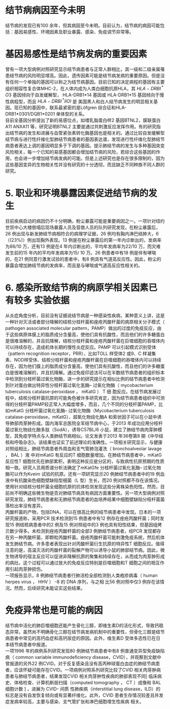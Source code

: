 # 结节病病因至今未明  
结节病的发现已有100 余年，但其病因至今未明。目前认为，结节病的病因可能包括：基因易感性、环境因素及职业暴露、感染、免疫调节异常等。  
#  基因易感性是结节病发病的重要因素  
曾有一项大型病例对照研究显示结节病患者与正常人群相比，其一级和二级亲属罹患结节病的风险明显增高。因此，遗传因素可能是结节病发病的重要原因。但是没有任何一个单独的基因可以称之为结节病基因。目前已知的决定病程的基因有主要组织相容性复合体MHC-2，在人体内成为人类白细胞抗原HLA，其 $H L A-D R B I\,^{*}\!O3$  基因倾向于自发缓解型， HLA-DRB1\*14  基因或 HLA-DRB1\*15  基因倾向于慢性病程型，而且 $H L A-D R B I\,^{*}I I O I$  是 美国黑人和白人结节病发生的明显相关基因。现已知的基因中，联系最紧密的是Löfgren 综合征和HLA-DRB1\*0301/DQB1\*0201 单体型的关系。  
目前全基因分析提出了新的易感位点，如嗜乳脂蛋白样2 基因BTNL2，膜联蛋白A11 ANXA11 等，研究证明BTNL2 主要是通过共刺激反应发挥作用。有的研究指出结节病的发生和进展与血管紧张素转化酶基因也是相关的。通过比较自发缓解型结节病与进行性纤维化型肺结节病患者的基因表达谱，发现进行性纤维化型肺结节病患者表达上调的基因明显多于下调的基因。提示肺结节病的发生与多种基因突变风险相关，每一个已知的易感基因都会增加结节病的风险，若综合这些基因的作用，也会进一步增加结节病发病的可能。但是上述研究也是存在很多限制的，因为这些基因变异的生物相关性并没有研究的十分透彻，而且缺乏不同种族不同人群的研究。  
# 5. 职业和环境暴露因素促进结节病的发生  
目前疾病启动的病因仍不十分明确，粉尘暴露可能是重要病因之一。一项针对纽约世贸中心大楼倒塌后现场暴露人员及营救人员的队列研究发现，在粉尘暴露后，26 例出现与新发肺结节病相符合的病理学证据，26 例均有胸内淋巴结肿大，6（$\left(23\%\right)$）例出现胸外表现。13 例是在粉尘暴露后的第一年内诊断出的，发病率为86/10 万，还有13 例是在4 年内诊断出的，平均年发病率为22/10 万，而灾难发生前的15 年内的平均年发病率为15/ 10 万。26 例患者中有18 例是伴有哮喘的，在21 例同意行激发试验的患者中，有8 例具有气道高反应性。因此，粉尘的暴露会增加肺结节病的发病率，而且是与哮喘或气道高反应性相关的。  
# 6. 感染所致结节病的病原学相关因素已有较多 实验依据  
从炎症角度分析，目前没有证据说结节病是一种感染性疾病，某种意义上讲，这是一种针对灭活或者部分降解的结核分枝杆菌和痤疮丙酸杆菌的病原相关分子模式（ pathogen associated  molecular pattern，PAMP）做出的过度的免疫反应，由于这些病原体膜上的脂质成分含量高，使他们具有抗酸性，而且他们的许多糖蛋白是很难溶解的，并且抗降解，结核分枝杆菌和痤疮丙酸杆菌在巨噬细胞的吞噬体内可以持续存在，造成机体长期的慢性炎症反应。PAMP 可以引起模式识别受体（pattern recognition receptor，PRR），比如TOLL 样受体2 或9、C 样凝集素、NOD样受体、结核分枝杆菌和痤疮丙酸杆菌在巨噬细胞的吞噬体内可以持续存在，因为他们膜上的脂质成分含量高，使他们具有抗酸性，而且他们的许多糖蛋白是很难溶解的，并且抗降解。通过免疫印迹法可以在半数结节病患者的组织标本中检测到分枝杆菌过氧化物酶，进一步的研究提示在相似比例的结节病患者中检测到针对蛋白做出特异性分枝杆菌过氧化氢酶– 过氧化物酶（ mycobacterium tuberculosis catalase-peroxidase ， mKatG ） T  细 胞反应。在结节病发展过程中，结核分枝杆菌抗原的可能角色被许多研究肯定，因为结节病患者组织中可测得的分枝杆菌PAMP较正常人大幅度增多，而且，几个不同的分枝杆菌PAMP，比如mKatG 分枝杆菌过氧化氢酶– 过氧化物酶（Mycobacterium tuberculosis catalase-peroxidase，mKatG）、超氧化物歧化酶A 和索状因子可以在小鼠中诱导肺部肉芽肿形成。国内海军总医院全军结节病中心，于2013 年成功应用分枝杆菌过氧化物歧化酶多肽（SodA），诱导C57BL/6 小鼠，建立了肺结节病肉芽肿模型，其免疫学特点与人类肺结节病相似。论文发表于2013 年36卷第8 期《中华结核和呼吸杂志》。该结果也证实了前述理论的准确性。一项相关研究显示，与健康对照组相比，肺结节病患者外周血和支气管肺泡灌洗（ bronchoalveolar lavage ， BAL ）液 中对mKatG 有反应的T 细胞数量增加。在肺结节病患者中，mKatG 反应性T 细胞优先在肺部累积，表明这种反应是分区的，与致病性抗原预期的性质相一致。研究人员用质谱分析法确定了mKatGfe 分枝杆菌过氧化氢酶– 过氧化物酶可以作为Kveim 试验的抗原。还有一项研究显示20 例肺结节病患者中的19 例血液中有抗酸染色细胞壁缺陷型细菌（L 型）生长，而20 例对照都不存在该情况。使用针对结核分枝杆菌全细胞抗原的抗体检测发现这些分离株染色阳性。然而，目前尚不明确这些微生物是否对肺结节病具有病因方面重要性。另一项大型病例对照研究发现，肺结节病患者和无肺结节病患者的血培养结果中细胞壁缺陷分枝杆菌菌落检出率没有差异。  
丙酸杆菌的产物，包括DNA，可以在很高比例的结节病患者中发现。日本的一项研究报道称，采用PCR 技术检测到15 例患者中有12 例存在痤疮丙酸杆菌；同时发现15 例结核病患者中的2 例及15 例对照组中的3 例也具有阳性结果，但基因组拷贝数少得多。未检测到痤疮丙酸杆菌的全部3 例肺结节病患者，经PCR 发现都存在另一种丙酸杆菌，即颗粒丙酸杆菌。痤疮丙酸杆菌可能刺激免疫系统，然后机体发生肺结节病。许多患者表现出针对丙酸杆菌衍生抗原的特异性T 细胞反应。值得注意的是，高温灭活的丙酸杆菌的裂解产物可以诱导小鼠的肺部结节病。因此，微生物诱导的宿主反应可以促进非降解抗原的聚集和持续存在，从而成为肉芽肿形成的病灶。这个过程可以通过放大的免疫反应特别是巨噬细胞和T 细胞之间的相互作用引起肉芽肿损伤。  
一项报告显示，8 例肺结节病患者行肺活检全部检测到人类疱疹病毒（ human herpes virus ， HHV ） -8  的 DNA  序列，与之相 比56 例对照中仅3 例存在该情况。然而，后续研究未能证实这些结果。  
#  免疫异常也是可能的病因  
结节病中活化的肺巨噬细胞还能产生骨化三醇，即维生素D的活化形式，导致钙稳态异常。虽然尚不明确骨化三醇在结节病发病机制中的重要性，但骨化三醇是结节病患者中常见的高钙血症和高钙尿症的原因。此外，维生素D 受体多态性已在日本结节病患者中报道。  
一项1996 年的病例系列研究发现80 例肺结节病患者中有8  例普通变异型免疫缺陷病（ common variable immunodeﬁciency  disease，CVID），并观察到文献中曾报道的另外22 例CVID。对于反复感染且没有高丙种球蛋白血症的肺结节病患者，应该怀疑可能存在CVID。一项病例对照系列研究比较了CVID 相关肉芽肿病患者与肺结节病患者，结果发现CVID 相关肉芽肿性疾病的肺部表现不同[ 临床病史、体格检查、计算机断层扫描（computed tomography ， CT ）成像和 BAL  细胞计数 ] ，进展为 CVID-  间质 性肺疾病（interstitial lung disease，ILD）的标志是没有自发恢复倾向或有显著纤维化。此外，CVID 患者生存情况较差且并发症发病率较高，主要与感染、支气管扩张和淋巴细胞增生性疾病 相关。  